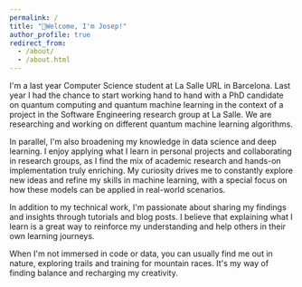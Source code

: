 ```yaml
---
permalink: /
title: "👋Welcome, I'm Josep!"
author_profile: true
redirect_from: 
  - /about/
  - /about.html
---
```


I'm a last year Computer Science student at La Salle URL in Barcelona. Last year I had the chance to start working hand to hand with a PhD candidate on quantum computing and quantum machine learning in the context of a project in the Software Engineering research group at La Salle. We are researching and working on different quantum machine learning algorithms.

In parallel, I'm also broadening my knowledge in data science and deep learning. I enjoy applying what I learn in personal projects and collaborating in research groups, as I find the mix of academic research and hands-on implementation truly enriching. My curiosity drives me to constantly explore new ideas and refine my skills in machine learning, with a special focus on how these models can be applied in real-world scenarios.

In addition to my technical work, I'm passionate about sharing my findings and insights through tutorials and blog posts. I believe that explaining what I learn is a great way to reinforce my understanding and help others in their own learning journeys.

When I'm not immersed in code or data, you can usually find me out in nature, exploring trails and training for mountain races. It's my way of finding balance and recharging my creativity.
